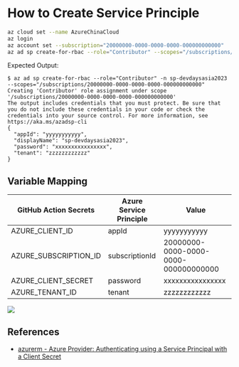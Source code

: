# How to Create Service Principle


```bash
az cloud set --name AzureChinaCloud
az login
az account set --subscription="20000000-0000-0000-0000-000000000000"
az ad sp create-for-rbac --role="Contributor" --scopes="/subscriptions/20000000-0000-0000-0000-000000000000" -n sp-devdaysasia2023
```

Expected Output:

```dotnetcli
$ az ad sp create-for-rbac --role="Contributor" -n sp-devdaysasia2023 --scopes="/subscriptions/20000000-0000-0000-0000-000000000000"
Creating 'Contributor' role assignment under scope '/subscriptions/20000000-0000-0000-0000-000000000000'
The output includes credentials that you must protect. Be sure that you do not include these credentials in your code or check the credentials into your source control. For more information, see https://aka.ms/azadsp-cli
{
  "appId": "yyyyyyyyyyy",
  "displayName": "sp-devdaysasia2023",
  "password": "xxxxxxxxxxxxxxxx",
  "tenant": "zzzzzzzzzzzz"
}
``````

## Variable Mapping

| GitHub Action Secrets | Azure Service Principle | Value |
|----------------|-------------------------|-------|
| AZURE_CLIENT_ID | appId | yyyyyyyyyyy |
| AZURE_SUBSCRIPTION_ID | subscriptionId | 20000000-0000-0000-0000-000000000000 |
| AZURE_CLIENT_SECRET | password | xxxxxxxxxxxxxxxx |
| AZURE_TENANT_ID | tenant | zzzzzzzzzzzz |

![](/images/env-secrets.png)

## References

- [azurerm - Azure Provider: Authenticating using a Service Principal with a Client Secret][1]

[1]: https://registry.terraform.io/providers/hashicorp/azurerm/latest/docs/guides/service_principal_client_secret